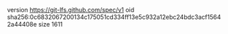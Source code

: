 version https://git-lfs.github.com/spec/v1
oid sha256:0c6832067200134c175051cd334ff13e5c932a12ebc24bdc3acf15642a44408e
size 1611
